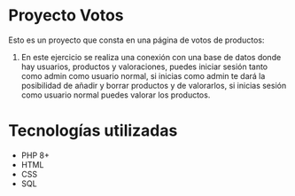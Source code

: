 # Proyecto Votos 
Esto es un proyecto que consta en una página de votos de productos:
1. En este ejercicio se realiza una conexión con una base de datos donde hay usuarios, productos y valoraciones, puedes iniciar sesión tanto como admin como usuario normal, si inicias como admin te dará la posibilidad de añadir y borrar productos y de valorarlos, si inicias sesión como usuario normal puedes valorar los productos.

# Tecnologías utilizadas
* PHP 8+
* HTML
* CSS
* SQL


